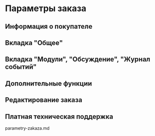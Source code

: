 # Параметры заказа

## Информация о покупателе

## Вкладка "Общее"

## Вкладка "Модули", "Обсуждение", "Журнал событий"

## Дополнительные функции

## Редактирование заказа

## Платная техническая поддержка

parametry-zakaza.md
